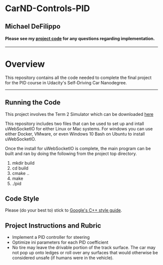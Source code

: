 # CarND-Controls-PID 

## Michael DeFilippo

#### Please see my [project code](https://github.com/mikedef/CarND-PID-Control-Project) for any questions regarding implementation.
---

# Overview
This repository contains all the code needed to complete the final project for the PID course in Udacity's Self-Driving Car Nanodegree.

---
## Running the Code
This project involves the Term 2 Simulator which can be downloaded [here](https://github.com/udacity/self-driving-car-sim/releases)

This repository includes two files that can be used to set up and intall uWebSocketIO for either Linux or Mac systems. For windows you can use either Docker, VMware, or even Windows 10 Bash on Ubuntu to install uWebSocketIO.

Once the install for uWebSocketIO is complete, the main program can be built and ran by doing the following from the project top directory.

1. mkdir build
2. cd build
3. cmake ..
4. make
5. ./pid

## Code Style

Please (do your best to) stick to [Google's C++ style guide](https://google.github.io/styleguide/cppguide.html).

## Project Instructions and Rubric
 - Implement a PID controller for steering
 - Optimize ini parameters for each PID coefficient
 - No tire may leave the drivable portion of the track surface. The car may not pop up onto ledges or roll over any surfaces that would otherwise be considered unsafe (if humans were in the vehicle).
